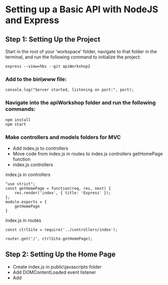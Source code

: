 # Setting up a Basic API with NodeJS and Express

## Step 1: Setting Up the Project
Start in the root of your 'workspace' folder, navigate to that folder in the terminal, 
and run the following command to initialize the project:

`express --view=hbs --git apiWorkshop2`


### Add to the bin\www file:
`console.log("Server started, listening on port:", port);`

### Navigate into the apiWorkshop folder and run the following commands:
```
npm install
npm start
```

### Make controllers and models folders for MVC 
- Add index.js to controllers
- Move code from index.js in routes to index.js controllers getHomePage function
- index.js controllers

index.js in controllers
```
"use strict";
const getHomePage = function(req, res, next) {
    res.render('index', { title: 'Express' });
};
module.exports = {
    getHomePage
}
```

index.js in routes
```
const ctrlSite = require('../controllers/index');

router.get('/', ctrlSite.getHomePage);
```

## Step 2: Setting Up the Home Page
- Create index.js in public\javascripts folder
- Add DOMContentLoaded event listener
- Add <script> to layout.hbs

layout.hbs
`<script src="../javascripts/index.js"></script>`

index.js in javascripts
```
"use strict";

document.addEventListener("DOMContentLoaded", () =>{
    console.log("hello");

});
```

Add code to index.hbs
```
<hr>
<h2>Create Post</h2>
<form>
    <label for="title">Title</label>
    <input id="title" type="text">
    <br>
    <label for="body">Body</label>
    <input id="body" type="text">
    <br>
    <br>
    <button id="btnCreatePost" type="button">Create Post</button>
    <br>
    <br>
    <span id="msgCreatePost"></span>
</form>
<br>
<hr>
<h2>Get Posts</h2>
<button id="btnGetPosts" type="button">Get Posts</button>
<br>
<table id="resultTable" style="display: none;"></table>
```

## Step 3: Setting Up GET request
- Create api.js in controllers folder and require it in route file (index.js)
- Create data.js in model folder and require it in api file (api.js)
- Create data.txt in the root of the workspace
- Add getPosts function to api.js in controllers and export it
- Add getData function to data.js in model and export it
- Add GET route to index.js in routes
- Add getPosts function and eventListener to index.js in javascripts


## Step 4: Setting Up POST request
- Add createPost function to api.js in controllers and export it
- Add postData function to data.js in model and export it
- Add POST route to index.js in routes
- Add createPost function and eventListener to index.js in javascripts

## Conclusion
In this workshop, we have learned how to build a simple API using Node.js and Express. We covered setting up the project, defining routes, creating the data structure, and the startings of an MVC pattern. This is just the beginning of your journey into building APIs and web applications with Node.js and Express. There is much more to explore and learn, such as a fully realized MVC pattern, database integration, authentication, and more complex API features.

## Additional Resources:
Continue your Node.js learning journey with these additional resources:

[Using GitHub with Visual Studio Code](https://code.visualstudio.com/docs/sourcecontrol/github): GitHub is a cloud-based service for storing and sharing source code. Using GitHub with Visual Studio Code lets you share your source code and collaborate with others right within your editor.

[Official Node.js Documentation](https://nodejs.org/en/docs/): Explore the official Node.js documentation for in-depth information about Node.js and its modules.

[Express.js Documentation](https://expressjs.com/): Refer to the official Express.js documentation for detailed explanations of Express features and best practices.

[RESTful API Design Best Practices](https://restfulapi.net/): Study the best practices and principles of RESTful API design to create efficient and user-friendly APIs.

[Mongoose (for MongoDB integration)](https://mongoosejs.com/): If you want to dive into using databases with Node.js, Mongoose is a popular library for MongoDB integration.

[MySQL npm (for MySQL integration)](https://www.npmjs.com/package/mysql): Node.js also pairs well with relational databases and the mysql package on npm is a great place to get started.

[JWT Authentication in Node.js](https://jwt.io/): Learn about JSON Web Tokens (JWT) and how to implement token-based authentication in Node.js applications.

[Postman](https://www.postman.com/): Use Postman for testing and interacting with APIs.

Online tutorials and YouTube videos: There are numerous tutorials and guides available online that cover various aspects of Node.js, Express, and API development.
